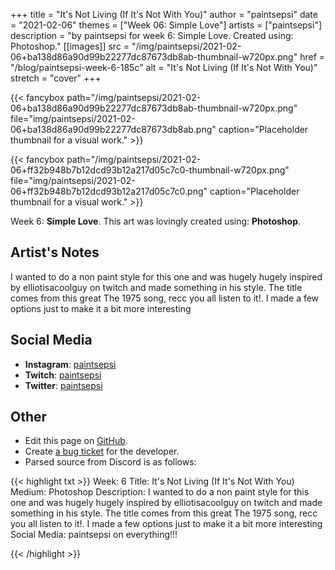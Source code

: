 +++
title =       "It's Not Living (If It's Not With You)"
author =      "paintsepsi"
date =        "2021-02-06"
themes =      ["Week 06: Simple Love"]
artists =     ["paintsepsi"]
description = "by paintsepsi for week 6: Simple Love. Created using: Photoshop."
[[images]]
      src = "/img/paintsepsi/2021-02-06+ba138d86a90d99b22277dc87673db8ab-thumbnail-w720px.png"
      href = "/blog/paintsepsi-week-6-185c"
      alt = "It's Not Living (If It's Not With You)"
      stretch = "cover"
+++


{{< fancybox path="/img/paintsepsi/2021-02-06+ba138d86a90d99b22277dc87673db8ab-thumbnail-w720px.png" file="img/paintsepsi/2021-02-06+ba138d86a90d99b22277dc87673db8ab.png" caption="Placeholder thumbnail for a visual work." >}}

{{< fancybox path="/img/paintsepsi/2021-02-06+ff32b948b7b12dcd93b12a217d05c7c0-thumbnail-w720px.png" file="img/paintsepsi/2021-02-06+ff32b948b7b12dcd93b12a217d05c7c0.png" caption="Placeholder thumbnail for a visual work." >}}


Week 6: **Simple Love**. This art was lovingly created using: **Photoshop**.

## Artist's Notes

I wanted to do a non paint style for this one and was hugely hugely inspired by elliotisacoolguy on twitch and made something in his style. The title comes from this great The 1975 song, recc you all listen to it!. I made a few options just to make it a bit more interesting

## Social Media

- **Instagram**: <a href='https://instagram.com/paintsepsi' target='_blank'>paintsepsi</a>
- **Twitch**: <a href='https://twitch.tv/paintsepsi' target='_blank'>paintsepsi</a>
- **Twitter**: <a href='https://twitter.com/paintsepsi' target='_blank'>paintsepsi</a>

## Other

- Edit this page on [GitHub](https://github.com/teaminkling/web-refresh/edit/main/content/blog/paintsepsi-week-6-185c.md).
- Create [a bug ticket](https://github.com/teaminkling/web-refresh/issues/new?assignees=&labels=bug&template=problem-report.md&title=) for the developer.
- Parsed source from Discord is as follows:

{{< highlight txt >}}
Week: 6
Title: It's Not Living (If It's Not With You)
Medium: Photoshop
Description: I wanted to do a non paint style for this one and was hugely hugely inspired by elliotisacoolguy on twitch and made something in his style. The title comes from this great The 1975 song, recc you all listen to it!. I made a few options just to make it a bit more interesting
Social Media: paintsepsi on everything!!!


{{< /highlight >}}